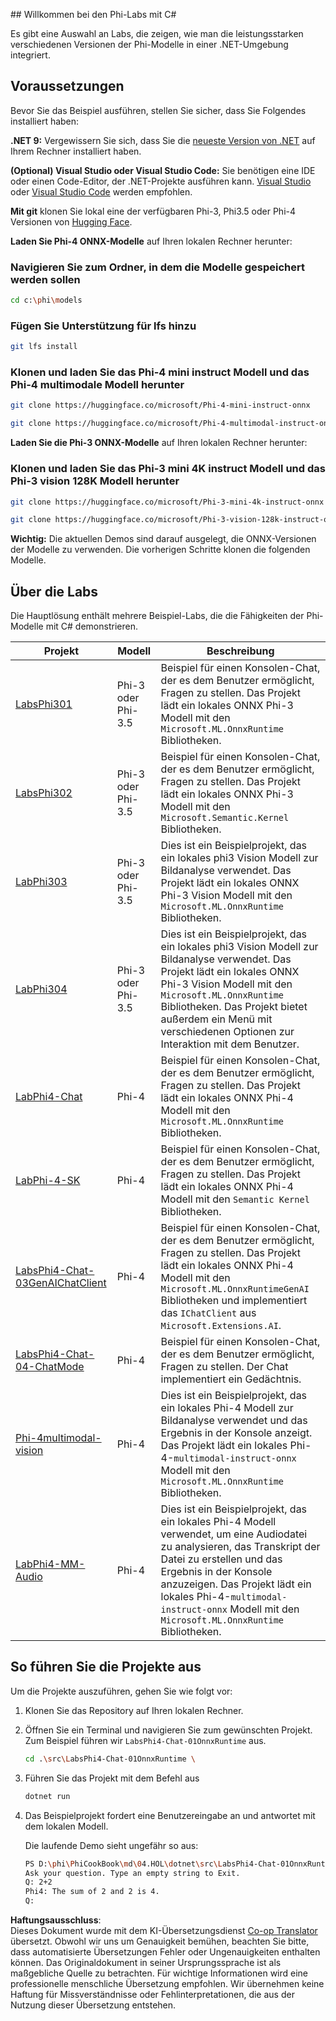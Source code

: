 <!--
CO_OP_TRANSLATOR_METADATA:
{
  "original_hash": "903c509a6d0d1ecce00b849d7f753bdd",
  "translation_date": "2025-07-17T10:30:49+00:00",
  "source_file": "md/04.HOL/dotnet/readme.md",
  "language_code": "de"
}
-->
﻿## Willkommen bei den Phi-Labs mit C#

Es gibt eine Auswahl an Labs, die zeigen, wie man die leistungsstarken verschiedenen Versionen der Phi-Modelle in einer .NET-Umgebung integriert.

## Voraussetzungen

Bevor Sie das Beispiel ausführen, stellen Sie sicher, dass Sie Folgendes installiert haben:

**.NET 9:** Vergewissern Sie sich, dass Sie die [neueste Version von .NET](https://dotnet.microsoft.com/download/dotnet?WT.mc_id=aiml-137032-kinfeylo) auf Ihrem Rechner installiert haben.

**(Optional) Visual Studio oder Visual Studio Code:** Sie benötigen eine IDE oder einen Code-Editor, der .NET-Projekte ausführen kann. [Visual Studio](https://visualstudio.microsoft.com?WT.mc_id=aiml-137032-kinfeylo) oder [Visual Studio Code](https://code.visualstudio.com?WT.mc_id=aiml-137032-kinfeylo) werden empfohlen.

**Mit git** klonen Sie lokal eine der verfügbaren Phi-3, Phi3.5 oder Phi-4 Versionen von [Hugging Face](https://huggingface.co/collections/lokinfey/phi-4-family-679c6f234061a1ab60f5547c).

**Laden Sie Phi-4 ONNX-Modelle** auf Ihren lokalen Rechner herunter:

### Navigieren Sie zum Ordner, in dem die Modelle gespeichert werden sollen

```bash
cd c:\phi\models
```

### Fügen Sie Unterstützung für lfs hinzu

```bash
git lfs install 
```

### Klonen und laden Sie das Phi-4 mini instruct Modell und das Phi-4 multimodale Modell herunter

```bash
git clone https://huggingface.co/microsoft/Phi-4-mini-instruct-onnx

git clone https://huggingface.co/microsoft/Phi-4-multimodal-instruct-onnx
```

**Laden Sie die Phi-3 ONNX-Modelle** auf Ihren lokalen Rechner herunter:

### Klonen und laden Sie das Phi-3 mini 4K instruct Modell und das Phi-3 vision 128K Modell herunter

```bash
git clone https://huggingface.co/microsoft/Phi-3-mini-4k-instruct-onnx

git clone https://huggingface.co/microsoft/Phi-3-vision-128k-instruct-onnx-cpu
```

**Wichtig:** Die aktuellen Demos sind darauf ausgelegt, die ONNX-Versionen der Modelle zu verwenden. Die vorherigen Schritte klonen die folgenden Modelle.

## Über die Labs

Die Hauptlösung enthält mehrere Beispiel-Labs, die die Fähigkeiten der Phi-Modelle mit C# demonstrieren.

| Projekt | Modell | Beschreibung |
| ------------ | -----------| ----------- |
| [LabsPhi301](../../../../../md/04.HOL/dotnet/src/LabsPhi301) | Phi-3 oder Phi-3.5 | Beispiel für einen Konsolen-Chat, der es dem Benutzer ermöglicht, Fragen zu stellen. Das Projekt lädt ein lokales ONNX Phi-3 Modell mit den `Microsoft.ML.OnnxRuntime` Bibliotheken. |
| [LabsPhi302](../../../../../md/04.HOL/dotnet/src/LabsPhi302) | Phi-3 oder Phi-3.5 | Beispiel für einen Konsolen-Chat, der es dem Benutzer ermöglicht, Fragen zu stellen. Das Projekt lädt ein lokales ONNX Phi-3 Modell mit den `Microsoft.Semantic.Kernel` Bibliotheken. |
| [LabPhi303](../../../../../md/04.HOL/dotnet/src/LabsPhi303) | Phi-3 oder Phi-3.5 | Dies ist ein Beispielprojekt, das ein lokales phi3 Vision Modell zur Bildanalyse verwendet. Das Projekt lädt ein lokales ONNX Phi-3 Vision Modell mit den `Microsoft.ML.OnnxRuntime` Bibliotheken. |
| [LabPhi304](../../../../../md/04.HOL/dotnet/src/LabsPhi304) | Phi-3 oder Phi-3.5 | Dies ist ein Beispielprojekt, das ein lokales phi3 Vision Modell zur Bildanalyse verwendet. Das Projekt lädt ein lokales ONNX Phi-3 Vision Modell mit den `Microsoft.ML.OnnxRuntime` Bibliotheken. Das Projekt bietet außerdem ein Menü mit verschiedenen Optionen zur Interaktion mit dem Benutzer. | 
| [LabPhi4-Chat](../../../../../md/04.HOL/dotnet/src/LabsPhi4-Chat-01OnnxRuntime) | Phi-4 | Beispiel für einen Konsolen-Chat, der es dem Benutzer ermöglicht, Fragen zu stellen. Das Projekt lädt ein lokales ONNX Phi-4 Modell mit den `Microsoft.ML.OnnxRuntime` Bibliotheken. |
| [LabPhi-4-SK](../../../../../md/04.HOL/dotnet/src/LabsPhi4-Chat-02SK) | Phi-4 | Beispiel für einen Konsolen-Chat, der es dem Benutzer ermöglicht, Fragen zu stellen. Das Projekt lädt ein lokales ONNX Phi-4 Modell mit den `Semantic Kernel` Bibliotheken. |
| [LabsPhi4-Chat-03GenAIChatClient](../../../../../md/04.HOL/dotnet/src/LabsPhi4-Chat-03GenAIChatClient) | Phi-4 | Beispiel für einen Konsolen-Chat, der es dem Benutzer ermöglicht, Fragen zu stellen. Das Projekt lädt ein lokales ONNX Phi-4 Modell mit den `Microsoft.ML.OnnxRuntimeGenAI` Bibliotheken und implementiert das `IChatClient` aus `Microsoft.Extensions.AI`. |
| [LabsPhi4-Chat-04-ChatMode](../../../../../md/04.HOL/dotnet/src/LabsPhi4-Chat-04-ChatMode) | Phi-4 | Beispiel für einen Konsolen-Chat, der es dem Benutzer ermöglicht, Fragen zu stellen. Der Chat implementiert ein Gedächtnis. |
| [Phi-4multimodal-vision](../../../../../md/04.HOL/dotnet/src/LabsPhi4-MultiModal-01Images) | Phi-4 | Dies ist ein Beispielprojekt, das ein lokales Phi-4 Modell zur Bildanalyse verwendet und das Ergebnis in der Konsole anzeigt. Das Projekt lädt ein lokales Phi-4-`multimodal-instruct-onnx` Modell mit den `Microsoft.ML.OnnxRuntime` Bibliotheken. |
| [LabPhi4-MM-Audio](../../../../../md/04.HOL/dotnet/src/LabsPhi4-MultiModal-02Audio) | Phi-4 | Dies ist ein Beispielprojekt, das ein lokales Phi-4 Modell verwendet, um eine Audiodatei zu analysieren, das Transkript der Datei zu erstellen und das Ergebnis in der Konsole anzuzeigen. Das Projekt lädt ein lokales Phi-4-`multimodal-instruct-onnx` Modell mit den `Microsoft.ML.OnnxRuntime` Bibliotheken. |

## So führen Sie die Projekte aus

Um die Projekte auszuführen, gehen Sie wie folgt vor:

1. Klonen Sie das Repository auf Ihren lokalen Rechner.

1. Öffnen Sie ein Terminal und navigieren Sie zum gewünschten Projekt. Zum Beispiel führen wir `LabsPhi4-Chat-01OnnxRuntime` aus.

    ```bash
    cd .\src\LabsPhi4-Chat-01OnnxRuntime \
    ```

1. Führen Sie das Projekt mit dem Befehl aus

    ```bash
    dotnet run
    ```

1. Das Beispielprojekt fordert eine Benutzereingabe an und antwortet mit dem lokalen Modell.

   Die laufende Demo sieht ungefähr so aus:

   ```bash
   PS D:\phi\PhiCookBook\md\04.HOL\dotnet\src\LabsPhi4-Chat-01OnnxRuntime> dotnet run
   Ask your question. Type an empty string to Exit.
   Q: 2+2
   Phi4: The sum of 2 and 2 is 4.
   Q:
   ```

**Haftungsausschluss**:  
Dieses Dokument wurde mit dem KI-Übersetzungsdienst [Co-op Translator](https://github.com/Azure/co-op-translator) übersetzt. Obwohl wir uns um Genauigkeit bemühen, beachten Sie bitte, dass automatisierte Übersetzungen Fehler oder Ungenauigkeiten enthalten können. Das Originaldokument in seiner Ursprungssprache ist als maßgebliche Quelle zu betrachten. Für wichtige Informationen wird eine professionelle menschliche Übersetzung empfohlen. Wir übernehmen keine Haftung für Missverständnisse oder Fehlinterpretationen, die aus der Nutzung dieser Übersetzung entstehen.